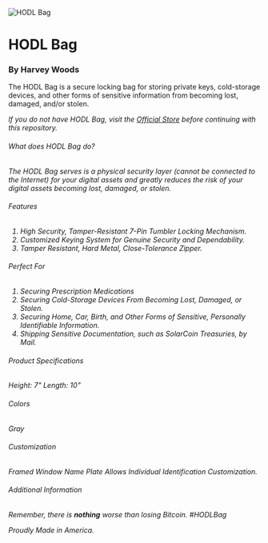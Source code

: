 ![HODL Bag](https://static.wixstatic.com/media/0b1a7c_08ccf4779980482bb809b36ee83f1271~mv2_d_3024_4032_s_4_2.jpg/v1/fill/w_980,h_551,q_85,usm_0.66_1.00_0.01/0b1a7c_08ccf4779980482bb809b36ee83f1271~mv2_d_3024_4032_s_4_2.jpg)
# HODL Bag
### By Harvey Woods
The HODL Bag is a secure locking bag for storing private keys, cold-storage devices, and other forms of sensitive information from becoming lost, damaged, and/or stolen.

<i>If you do not have HODL Bag, visit the [Official Store](https://www.harveywoods.io/product-page) before continuing with this repository.

###### What does HODL Bag do?
The HODL Bag serves is a physical security layer (cannot be connected to the Internet) for your digital assets and greatly reduces the risk of your digital assets becoming lost, damaged, or stolen.

###### Features
1. High Security, Tamper-Resistant 7-Pin Tumbler Locking Mechanism.
2. Customized Keying System for Genuine Security and Dependability.
3. Tamper Resistant, Hard Metal, Close-Tolerance Zipper.

###### Perfect For
1. Securing Prescription Medications
2. Securing Cold-Storage Devices From Becoming Lost, Damaged, or Stolen.
3. Securing Home, Car, Birth, and Other Forms of Sensitive, Personally Identifiable Information.
4. Shipping Sensitive Documentation, such as SolarCoin Treasuries, by Mail.

###### Product Specifications
Height: 7"
Length: 10"

###### Colors
Gray

###### Customization
Framed Window Name Plate Allows Individual Identification Customization.

###### Additional Information
Remember, there is <b>nothing</b> worse than losing Bitcoin. #HODLBag

Proudly Made in America.

